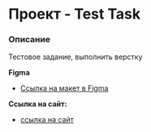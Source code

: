 # Проект - Test Task

### Описание

Тестовое задание, выполнить верстку

**Figma**

* [Ссылка на макет в Figma](https://www.figma.com/file/YLyZvvr8ebSuA3kNQHhnhz/Artificial-Intelligence?node-id=0-1&t=F3Ptlt0zA0ZZPUc1-0)

**Ссылка на сайт:**

* [ссылка на сайт](https://sxkzxqw.github.io/test-task-from-tg/)